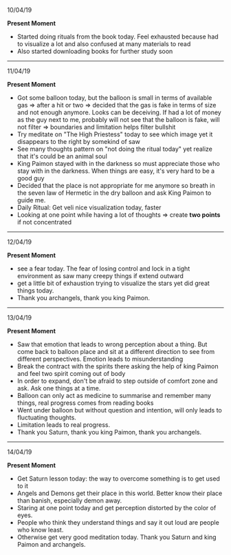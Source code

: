 10/04/19

**Present Moment**
* Started doing rituals from the book today. Feel exhausted because had to visualize a lot and also confused at many materials
to read
* Also started downloading books for further study soon
---
11/04/19

**Present Moment**
* Got some balloon today, but the balloon is small in terms of available gas => after a hit or two => decided that the gas is fake in terms of size and not enough anymore. Looks can be deceiving. If had a lot of money as the guy next to me, probably will not see that the balloon is fake, will not filter => boundaries and limitation helps filter bullshit
* Try meditate on "The High Priestess" today to see which image yet it disappears to the right by somekind of saw
* See many thoughts pattern on "not doing the ritual today" yet realize that it's could be an animal soul
* King Paimon stayed with in the darkness so must appreciate those who stay with in the darkness. When things are easy, it's very hard to be a good guy
* Decided that the place is not appropriate for me anymore so breath in the seven law of Hermetic in the dry balloon and ask King Paimon to guide me. 
* Daily Ritual: Get veli nice visualization today, faster 
* Looking at one point while having a lot of thoughts => create **two points** if not concentrated
---
12/04/19

**Present Moment**
* see a fear today. The fear of losing control and lock in a tight environment as saw many creepy things if extend outward
* get a little bit of exhaustion trying to visualize the stars yet did great things today. 
* Thank you archangels, thank you king Paimon.  
---
13/04/19

**Present Moment**
* Saw that emotion that leads to wrong perception about a thing. But come back to balloon place and sit at a different direction to see from different perspectives. Emotion leads to misunderstanding
* Break the contract with the spirits there asking the help of king Paimon and feel two spirit coming out of body
* In order to expand, don't be afraid to step outside of comfort zone and ask. Ask one things at a time. 
* Balloon can only act as medicine to summarise and remember many things, real progress comes from reading books 
* Went under balloon but without question and intention, will only leads to fluctuating thoughts. 
* Limitation leads to real progress. 
* Thank you Saturn, thank you king Paimon, thank you archangels.
---
14/04/19

**Present Moment**
* Get Saturn lesson today: the way to overcome something is to get used to it
* Angels and Demons get their place in this world. Better know their place than banish, especially demon away. 
* Staring at one point today and get perception distorted by the color of eyes. 
* People who think they understand things and say it out loud are people who know least. 
* Otherwise get very good meditation today. Thank you Saturn and king Paimon and archangels. 

